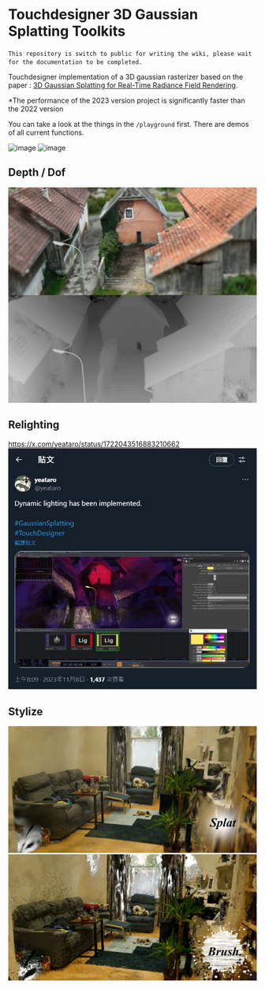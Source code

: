 # Touchdesigner 3D Gaussian Splatting Toolkits

`This repository is switch to public for writing the wiki, please wait for the documentation to be completed.`

Touchdesigner implementation of a 3D gaussian rasterizer based on the paper : [3D Gaussian Splatting for Real-Time Radiance Field Rendering](https://repo-sam.inria.fr/fungraph/3d-gaussian-splatting/).

*The performance of the 2023 version project is significantly faster than the 2022 version


You can take a look at the things in the `/playground` first. There are demos of all current functions.

![image](docs/imgs/ListerView.jpg)
![image](docs/imgs/SmallViewer.jpg)

## Depth / Dof
![](docs/imgs/jpg/DOF3.jpg)

## Relighting
https://x.com/yeataro/status/1722043516883210662
![relighting](docs/imgs/jpg/Relighting_cr.jpg)

## Stylize
![](docs/imgs/jpg/D.jpg)
![](docs/imgs/jpg/C.jpg)




